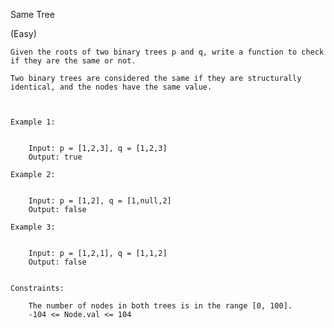 Same Tree

(Easy)

    Given the roots of two binary trees p and q, write a function to check if they are the same or not.

    Two binary trees are considered the same if they are structurally identical, and the nodes have the same value.

    

    Example 1:


        Input: p = [1,2,3], q = [1,2,3]
        Output: true

    Example 2:


        Input: p = [1,2], q = [1,null,2]
        Output: false

    Example 3:


        Input: p = [1,2,1], q = [1,1,2]
        Output: false
    

    Constraints:

        The number of nodes in both trees is in the range [0, 100].
        -104 <= Node.val <= 104